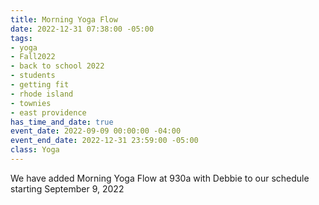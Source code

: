 ```yaml
---
title: Morning Yoga Flow
date: 2022-12-31 07:38:00 -05:00
tags:
- yoga
- Fall2022
- back to school 2022
- students
- getting fit
- rhode island
- townies
- east providence
has_time_and_date: true
event_date: 2022-09-09 00:00:00 -04:00
event_end_date: 2022-12-31 23:59:00 -05:00
class: Yoga
---
```


We have added Morning Yoga Flow at 930a with Debbie to our schedule starting September 9, 2022
